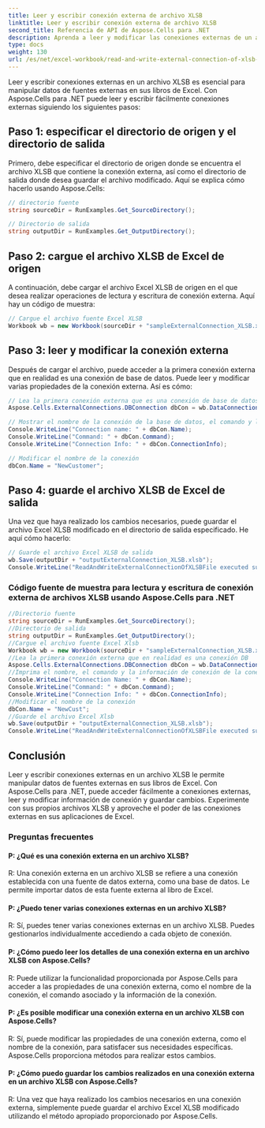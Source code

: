 ```yaml
---
title: Leer y escribir conexión externa de archivo XLSB
linktitle: Leer y escribir conexión externa de archivo XLSB
second_title: Referencia de API de Aspose.Cells para .NET
description: Aprenda a leer y modificar las conexiones externas de un archivo XLSB usando Aspose.Cells para .NET.
type: docs
weight: 130
url: /es/net/excel-workbook/read-and-write-external-connection-of-xlsb-file/
---
```

Leer y escribir conexiones externas en un archivo XLSB es esencial para manipular datos de fuentes externas en sus libros de Excel. Con Aspose.Cells para .NET puede leer y escribir fácilmente conexiones externas siguiendo los siguientes pasos:

## Paso 1: especificar el directorio de origen y el directorio de salida

Primero, debe especificar el directorio de origen donde se encuentra el archivo XLSB que contiene la conexión externa, así como el directorio de salida donde desea guardar el archivo modificado. Aquí se explica cómo hacerlo usando Aspose.Cells:

```csharp
// directorio fuente
string sourceDir = RunExamples.Get_SourceDirectory();

// Directorio de salida
string outputDir = RunExamples.Get_OutputDirectory();
```

## Paso 2: cargue el archivo XLSB de Excel de origen

A continuación, debe cargar el archivo Excel XLSB de origen en el que desea realizar operaciones de lectura y escritura de conexión externa. Aquí hay un código de muestra:

```csharp
// Cargue el archivo fuente Excel XLSB
Workbook wb = new Workbook(sourceDir + "sampleExternalConnection_XLSB.xlsb");
```

## Paso 3: leer y modificar la conexión externa

Después de cargar el archivo, puede acceder a la primera conexión externa que en realidad es una conexión de base de datos. Puede leer y modificar varias propiedades de la conexión externa. Así es cómo:

```csharp
// Lea la primera conexión externa que es una conexión de base de datos.
Aspose.Cells.ExternalConnections.DBConnection dbCon = wb.DataConnections[0] as Aspose.Cells.ExternalConnections.DBConnection;

// Mostrar el nombre de la conexión de la base de datos, el comando y la información de conexión
Console.WriteLine("Connection name: " + dbCon.Name);
Console.WriteLine("Command: " + dbCon.Command);
Console.WriteLine("Connection Info: " + dbCon.ConnectionInfo);

// Modificar el nombre de la conexión
dbCon.Name = "NewCustomer";
```

## Paso 4: guarde el archivo XLSB de Excel de salida

Una vez que haya realizado los cambios necesarios, puede guardar el archivo Excel XLSB modificado en el directorio de salida especificado. He aquí cómo hacerlo:

```csharp
// Guarde el archivo Excel XLSB de salida
wb.Save(outputDir + "outputExternalConnection_XLSB.xlsb");
Console.WriteLine("ReadAndWriteExternalConnectionOfXLSBFile executed successfully.\r\n");
```

### Código fuente de muestra para lectura y escritura de conexión externa de archivos XLSB usando Aspose.Cells para .NET 
```csharp
//Directorio fuente
string sourceDir = RunExamples.Get_SourceDirectory();
//Directorio de salida
string outputDir = RunExamples.Get_OutputDirectory();
//Cargue el archivo fuente Excel Xlsb
Workbook wb = new Workbook(sourceDir + "sampleExternalConnection_XLSB.xlsb");
//Lea la primera conexión externa que en realidad es una conexión DB
Aspose.Cells.ExternalConnections.DBConnection dbCon = wb.DataConnections[0] as Aspose.Cells.ExternalConnections.DBConnection;
//Imprima el nombre, el comando y la información de conexión de la conexión DB
Console.WriteLine("Connection Name: " + dbCon.Name);
Console.WriteLine("Command: " + dbCon.Command);
Console.WriteLine("Connection Info: " + dbCon.ConnectionInfo);
//Modificar el nombre de la conexión
dbCon.Name = "NewCust";
//Guarde el archivo Excel Xlsb
wb.Save(outputDir + "outputExternalConnection_XLSB.xlsb");
Console.WriteLine("ReadAndWriteExternalConnectionOfXLSBFile executed successfully.\r\n");
```

## Conclusión

Leer y escribir conexiones externas en un archivo XLSB le permite manipular datos de fuentes externas en sus libros de Excel. Con Aspose.Cells para .NET, puede acceder fácilmente a conexiones externas, leer y modificar información de conexión y guardar cambios. Experimente con sus propios archivos XLSB y aproveche el poder de las conexiones externas en sus aplicaciones de Excel.

### Preguntas frecuentes

#### P: ¿Qué es una conexión externa en un archivo XLSB?
    
R: Una conexión externa en un archivo XLSB se refiere a una conexión establecida con una fuente de datos externa, como una base de datos. Le permite importar datos de esta fuente externa al libro de Excel.

#### P: ¿Puedo tener varias conexiones externas en un archivo XLSB?
     
R: Sí, puedes tener varias conexiones externas en un archivo XLSB. Puedes gestionarlos individualmente accediendo a cada objeto de conexión.

#### P: ¿Cómo puedo leer los detalles de una conexión externa en un archivo XLSB con Aspose.Cells?
     
R: Puede utilizar la funcionalidad proporcionada por Aspose.Cells para acceder a las propiedades de una conexión externa, como el nombre de la conexión, el comando asociado y la información de la conexión.

#### P: ¿Es posible modificar una conexión externa en un archivo XLSB con Aspose.Cells?
     
R: Sí, puede modificar las propiedades de una conexión externa, como el nombre de la conexión, para satisfacer sus necesidades específicas. Aspose.Cells proporciona métodos para realizar estos cambios.

#### P: ¿Cómo puedo guardar los cambios realizados en una conexión externa en un archivo XLSB con Aspose.Cells?
     
R: Una vez que haya realizado los cambios necesarios en una conexión externa, simplemente puede guardar el archivo Excel XLSB modificado utilizando el método apropiado proporcionado por Aspose.Cells.